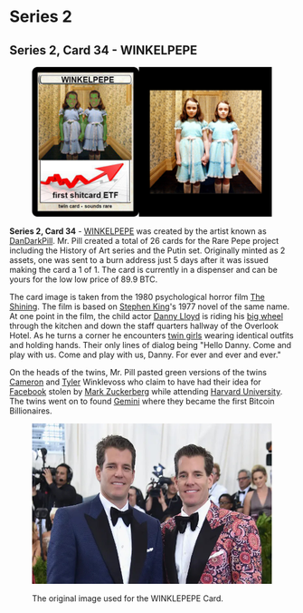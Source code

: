 # Series 2

## Series 2, Card 34 - WINKELPEPE

<figure><img src="../../../.gitbook/assets/S02 C34 - WINKELPEPE card and source.jpg" alt=""><figcaption></figcaption></figure>

**Series 2, Card 34** - [WINKELPEPE](https://pepe.wtf/asset/WINKELPEPE) was created by the artist known as [DanDarkPill](https://pepe.wtf/artists/DanDarkPill). Mr. Pill created a total of 26 cards for the Rare Pepe project including the History of Art series and the Putin set. Originally minted as 2 assets, one was sent to a burn address just 5 days after it was issued making the card a 1 of 1. The card is currently in a dispenser and can be yours for the low low price of 89.9 BTC.

The card image is taken from the 1980 psychological horror film [The Shining](https://en.wikipedia.org/wiki/The\_Shining\_\(film\)). The film is based on [Stephen King](https://en.wikipedia.org/wiki/Stephen\_King)'s 1977 novel of the same name. At one point in the film, the child actor [Danny Lloyd](https://en.wikipedia.org/wiki/Danny\_Lloyd) is riding his [big wheel](https://en.wikipedia.org/wiki/Big\_wheel\_\(tricycle\)) through the kitchen and down the staff quarters hallway of the Overlook Hotel. As he turns a corner he encounters [twin girls](https://twitter.com/Shining\_twins) wearing identical outfits and holding hands. Their only lines of dialog being "Hello Danny. Come and play with us. Come and play with us, Danny. For ever and ever and ever." &#x20;

On the heads of the twins, Mr. Pill pasted green versions of the twins [Cameron](https://en.wikipedia.org/wiki/Cameron\_Winklevoss) and [Tyler](https://en.wikipedia.org/wiki/Tyler\_Winklevoss) Winklevoss who claim to have had their idea for [Facebook](https://en.wikipedia.org/wiki/Facebook) stolen by [Mark Zuckerberg](https://en.wikipedia.org/wiki/Mark\_Zuckerberg) while attending [Harvard University](https://en.wikipedia.org/wiki/Harvard\_University). The twins went on to found [Gemini](https://www.gemini.com/) where they became the first Bitcoin Billionaires.&#x20;

<figure><img src="../../../.gitbook/assets/winklevoss-feature copy.jpg" alt=""><figcaption><p>The original image used for the WINKLEPEPE Card. </p></figcaption></figure>
